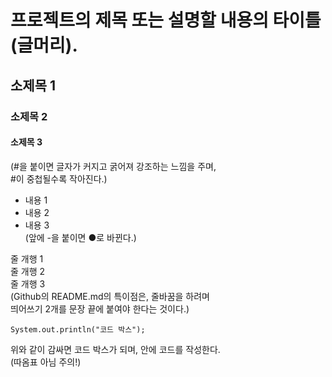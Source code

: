 # 프로젝트의 제목 또는 설명할 내용의 타이틀 (글머리).
## 소제목 1
### 소제목 2
#### 소제목 3
(#을 붙이면 글자가 커지고 굵어져 강조하는 느낌을 주며,  
#이 중첩될수록 작아진다.)  

- 내용 1  
- 내용 2  
- 내용 3  
(앞에 -을 붙이면 ●로 바뀐다.)  

줄 개행 1  
줄 개행 2  
줄 개행 3  
(Github의 README.md의 특이점은, 줄바꿈을 하려며  
띄어쓰기 2개를 문장 끝에 붙여야 한다는 것이다.)  
  
```
System.out.println("코드 박스");
```
위와 같이 감싸면 코드 박스가 되며, 안에 코드를 작성한다.  
(따옴표 아님 주의!)  

